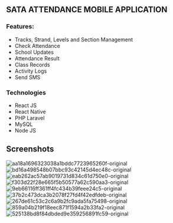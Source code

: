 ## SATA ATTENDANCE MOBILE APPLICATION

### Features: 
- Tracks, Strand, Levels and Section Management
- Check Attendance
- School Updates
- Attendance Result
- Class Records
- Activity Logs
- Send SMS

### Technologies
- React JS
- React Native
- PHP Laravel
- MySQL
- Node JS

## Screenshots

![aa18a1696323038a1bddc7723965260f-original](https://user-images.githubusercontent.com/22125914/58015824-ce380280-7b2e-11e9-80cb-e71ddf9f519a.png)
![bd16a498548b07bbc93c42145d4ec48c-original](https://user-images.githubusercontent.com/22125914/58015825-ced09900-7b2e-11e9-9eef-fb2f9d0d3c96.png)
![eab262ac57ab9019731d834c61d750e0-original](https://user-images.githubusercontent.com/22125914/58015826-ced09900-7b2e-11e9-8d5d-328d40328412.png)
![f303d22f28e665f5b50577a62c590aa3-original](https://user-images.githubusercontent.com/22125914/58015827-ced09900-7b2e-11e9-8966-324aaf2c52c3.png)
![9eb66116ff361ff4fc434b39feee24c5-original](https://user-images.githubusercontent.com/22125914/58015828-cf692f80-7b2e-11e9-8b44-8400b5b3328c.png)
![37b2c473dca3b2078f27fd4f42edfdeb-original](https://user-images.githubusercontent.com/22125914/58015832-d001c600-7b2e-11e9-87dd-f6f63bef1bea.png)
![267de61c53c2c6a9b2fc9ada5fa75498-original](https://user-images.githubusercontent.com/22125914/58015834-d001c600-7b2e-11e9-8db6-98be8b3a09e7.png)
![859a04b219f18eec871f1594a2b33fa2-original](https://user-images.githubusercontent.com/22125914/58015835-d09a5c80-7b2e-11e9-8e9f-b04ff90ab533.png)
![525138bd8f84dbded9e359256891fc59-original](https://user-images.githubusercontent.com/22125914/58015837-d09a5c80-7b2e-11e9-82b9-214a292861a3.png)
